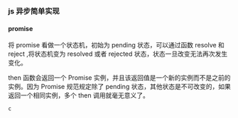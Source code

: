 ### js 异步简单实现

#### promise

将 promise 看做一个状态机，初始为 pending 状态，可以通过函数 resolve 和 reject ,将状态机变为 resolved 或者 rejected 状态，状态一旦改变无法再次发生变化。

then 函数会返回一个 Promise 实例，并且该返回值是一个新的实例而不是之前的实例。因为 Promise 规范规定除了 pending 状态，其他状态是不可改变的，如果返回一个相同实例，多个 then 调用就毫无意义了。

```
c
```

